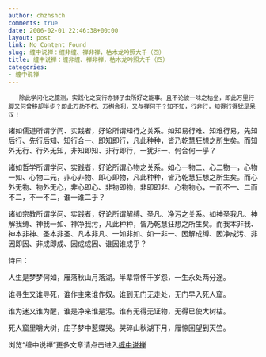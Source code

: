 ```yaml
---
author: chzhshch
comments: true
date: 2006-02-01 22:46:38+00:00
layout: post
link: No Content Found
slug: 缠中说禅：缠非缠、禅非禅，枯木龙吟照大千（四）
title: 缠中说禅：缠非缠、禅非禅，枯木龙吟照大千（四）
categories:
- 缠中说禅
---
```


			




       除此学问化之臆测，实践化之妄行亦狮子虫所好之能事。且不论彼一味之枯坐，即此万里行脚又何曾移却半步？即此万劫不朽、万槲舍利，又与禅何干？知不知，行非行，知得行得犹是呆汉！







   诸如儒道所谓学问、实践者，好论所谓知行之关系。如知易行难、知难行易，先知后行、先行后知、知行合一、即知即行，凡此种种，皆乃乾慧狂想之所生矣。而知外无行、行外无知，非知即知、非行即行，一犹非一、何合何一乎？







   诸如哲学所谓学问、实践者，好论所谓心物之关系。如心一物二、心二物一，心物一如、心物二元，非心非物、即心即物，凡此种种，皆乃乾慧狂想之所生矣。而心外无物、物外无心，非心即心、非物即物，非即即非、心物物心，一而不一、二而不二，不一不二，谁一谁二乎？







   诸如宗教所谓学问、实践者，好论所谓解缚、圣凡、净污之关系。如神圣我凡、神解我缚、神我一如、神净我污，凡此种种，皆乃乾慧狂想之所生矣。而我本非我、神本非神、圣本非圣、凡本非凡、一如非如、如一非一、因解成缚、因净成污、非因即因、非成即成、因成成因、谁因谁成乎？







   诗曰：







人生是梦梦何如，雁落秋山月落湖。半辈常怀千岁怨，一生永处两分途。




谁寻生又谁寻死，谁作主来谁作奴。谁到无门无走处，无门早入死人窟。




谁为迷又谁为醒，谁是净来谁是污。谁有无得无证物，无得已使大树枯。




死人窟里嚼大树，庄子梦中惹蝶哭。哭碎山秋湖下月，雁惊回望到天竺。


















浏览“缠中说禅”更多文章请点击进入[缠中说禅](http://blog.sina.com.cn/m/chzhshch)
